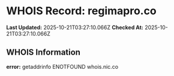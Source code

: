 # WHOIS Record: regimapro.co

**Last Updated:** 2025-10-21T03:27:10.066Z
**Checked At:** 2025-10-21T03:27:10.066Z

## WHOIS Information

**error:** getaddrinfo ENOTFOUND whois.nic.co

